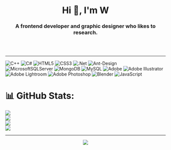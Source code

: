 

<h1 align="center">Hi 👋, I'm W</h1>
<h3 align="center">A frontend developer and graphic designer who likes to research.</h3><br/><br/><hr>

![C++](https://img.shields.io/badge/c++-%2300599C.svg?style=for-the-badge&logo=c%2B%2B&logoColor=white) ![C#](https://img.shields.io/badge/c%23-%23239120.svg?style=for-the-badge&logo=c-sharp&logoColor=white) ![HTML5](https://img.shields.io/badge/html5-%23E34F26.svg?style=for-the-badge&logo=html5&logoColor=white) ![CSS3](https://img.shields.io/badge/css3-%231572B6.svg?style=for-the-badge&logo=css3&logoColor=white) ![.Net](https://img.shields.io/badge/.NET-5C2D91?style=for-the-badge&logo=.net&logoColor=white) ![Ant-Design](https://img.shields.io/badge/-AntDesign-%230170FE?style=for-the-badge&logo=ant-design&logoColor=white) ![MicrosoftSQLServer](https://img.shields.io/badge/Microsoft%20SQL%20Server-CC2927?style=for-the-badge&logo=microsoft%20sql%20server&logoColor=white) ![MongoDB](https://img.shields.io/badge/MongoDB-%234ea94b.svg?style=for-the-badge&logo=mongodb&logoColor=white) ![MySQL](https://img.shields.io/badge/mysql-%2300000f.svg?style=for-the-badge&logo=mysql&logoColor=white) ![Adobe](https://img.shields.io/badge/adobe-%23FF0000.svg?style=for-the-badge&logo=adobe&logoColor=white) ![Adobe Illustrator](https://img.shields.io/badge/adobe%20illustrator-%23FF9A00.svg?style=for-the-badge&logo=adobe%20illustrator&logoColor=white) ![Adobe Lightroom](https://img.shields.io/badge/Adobe%20Lightroom-31A8FF.svg?style=for-the-badge&logo=Adobe%20Lightroom&logoColor=white) ![Adobe Photoshop](https://img.shields.io/badge/adobe%20photoshop-%2331A8FF.svg?style=for-the-badge&logo=adobe%20photoshop&logoColor=white) ![Blender](https://img.shields.io/badge/blender-%23F5792A.svg?style=for-the-badge&logo=blender&logoColor=white) ![JavaScript](https://img.shields.io/badge/javascript-%23323330.svg?style=for-the-badge&logo=javascript&logoColor=%23F7DF1E)
# 📊 GitHub Stats:
[![](https://visitcount.itsvg.in/api?id=w-wedze&icon=0&color=0)](https://visitcount.itsvg.in)<br/>
![](https://github-readme-stats.vercel.app/api?username=w-wedze&theme=onedark&hide_border=false&include_all_commits=false&count_private=false)<br/>
![](https://github-readme-streak-stats.herokuapp.com/?user=w-wedze&theme=onedark&hide_border=false)<br/>
![](https://github-readme-stats.vercel.app/api/top-langs/?username=w-wedze&theme=onedark&hide_border=false&include_all_commits=false&count_private=false&layout=compact)

---

<center>
<img src="https://lanyard-profile-readme.vercel.app/api/500325853108895744?hideDiscrim=true&idleMessage=Probably%20doing%20something%20else...">
</center>

